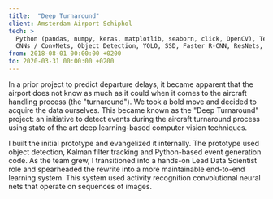 ```yaml
---
title:  "Deep Turnaround"
client: Amsterdam Airport Schiphol
tech: > 
  Python (pandas, numpy, keras, matplotlib, seaborn, click, OpenCV), TensorFlow, TensorFlow Object Detection API, TensorBoard,
  CNNs / ConvNets, Object Detection, YOLO, SSD, Faster R-CNN, ResNets, video activity recognition, Inception-based architectures, multi-task learning, Locality Similarity Hashing, Kalman filter tracking, Airflow, MLflow, Spark, Databricks, Linux, Azure
from: 2018-08-01 00:00:00 +0200 
to: 2020-03-31 00:00:00 +0200
---
```

In a prior project to predict departure delays, it became apparent that the airport does not know as much as it could when it comes to the aircraft handling process (the "turnaround").
We took a bold move and decided to acquire the data ourselves. This became known as the "Deep Turnaround" project: an initiative to detect events during the aircraft turnaround process using state of the art deep learning-based computer vision techniques.

I built the initial prototype and evangelized it internally. The prototype used object detection, Kalman filter tracking and Python-based event generation code. As the team grew, I transitioned into a hands-on Lead Data Scientist role and spearheaded the rewrite into a more maintainable end-to-end learning system. This system used activity recognition convolutional neural nets that operate on sequences of images.

